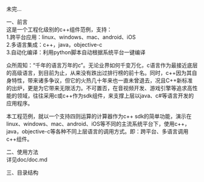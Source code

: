 未完...

一、前言  
	这是一个工程化级别的c++组件范例，支持：  
	1.跨平台应用：linux、windows、mac、android、iOS  
	2.多语言集成：c++，java，objective-c  
	3.自动化编译：利用python脚本自动根据系统平台一键编译  

众所周知：“千年的语言万年的c”。无论业界如何千变万化，c语言作为最接近底层的高级语言，到目前为止，从来没有跌出过排行榜的前十名。同时，c++因为其自身特性，带来诸多争议，但它的火热几十年来也一直未曾退去，况且C++新标准的出炉，更是为它带来无限活力。不可置否，在音视频开发、游戏引擎等追求高性能的领域，往往采用c或c++作为sdk组件，来支撑上层以java、c#等语言开发的应用程序。  

本工程范例，就以一个支持四则运算的计算器作为c++ sdk的简单功能，演示在linux、windows、mac、android、iOS等不同的主流系统平台下，使用c++，java，objective-c等各种不同上层语言的调用方式。即：跨平台、多语言调用
c++组件。   
  
二、使用方法  
	详见doc/doc.md  

三、目录结构  

